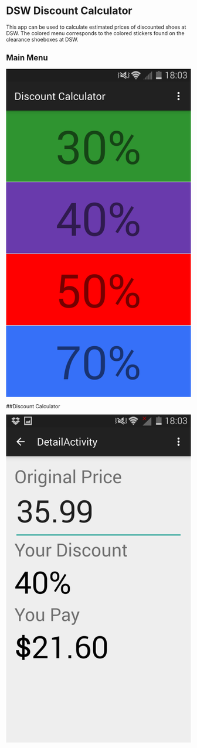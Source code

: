# DSW Discount Calculator

This app can be used to calculate estimated prices of discounted shoes at DSW. The colored menu corresponds to the colored stickers found on the clearance shoeboxes at DSW.

## Main Menu
![Alttext](/main.png?raw=true "Main")

##Discount Calculator

![Alttext](/calculator.png?raw=true "Calculator")

